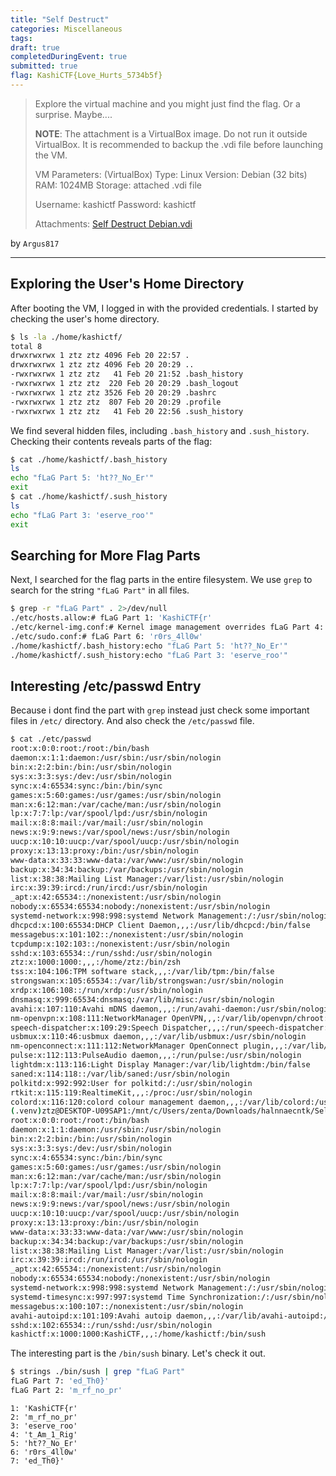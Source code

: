 ```yaml
---
title: "Self Destruct"
categories: Miscellaneous
tags: 
draft: true
completedDuringEvent: true
submitted: true
flag: KashiCTF{Love_Hurts_5734b5f}
---
```

> Explore the virtual machine and you might just find the flag. Or a surprise. Maybe....
>
> **NOTE**: The attachment is a VirtualBox image. Do not run it outside VirtualBox. It is recommended to backup the .vdi file before launching the VM.
>
> VM Parameters: (VirtualBox)
> Type: Linux
> Version: Debian (32 bits)
> RAM: 1024MB
> Storage: attached .vdi file
>
> Username: kashictf
> Password: kashictf
>
> Attachments: [Self Destruct Debian.vdi](https://drive.google.com/file/d/1DFJn8cXhMBxq_NIixJo_J73Dkz9H2iSc/view?usp=drive_link)

by `Argus817`

---

## Exploring the User's Home Directory

After booting the VM, I logged in with the provided credentials. I started by checking the user's home directory.

```sh
$ ls -la ./home/kashictf/
total 8
drwxrwxrwx 1 ztz ztz 4096 Feb 20 22:57 .
drwxrwxrwx 1 ztz ztz 4096 Feb 20 20:29 ..
-rwxrwxrwx 1 ztz ztz   41 Feb 20 21:52 .bash_history
-rwxrwxrwx 1 ztz ztz  220 Feb 20 20:29 .bash_logout
-rwxrwxrwx 1 ztz ztz 3526 Feb 20 20:29 .bashrc
-rwxrwxrwx 1 ztz ztz  807 Feb 20 20:29 .profile
-rwxrwxrwx 1 ztz ztz   41 Feb 20 22:56 .sush_history
```

We find several hidden files, including `.bash_history` and `.sush_history`. Checking their contents reveals parts of the flag:

```sh
$ cat ./home/kashictf/.bash_history
ls
echo "fLaG Part 5: 'ht??_No_Er'"
exit
$ cat ./home/kashictf/.sush_history
ls
echo "fLaG Part 3: 'eserve_roo'"
exit
```

## Searching for More Flag Parts

Next, I searched for the flag parts in the entire filesystem. We use `grep` to search for the string `"fLaG Part"` in all files.

```sh
$ grep -r "fLaG Part" . 2>/dev/null
./etc/hosts.allow:# fLaG Part 1: 'KashiCTF{r'
./etc/kernel-img.conf:# Kernel image management overrides fLaG Part 4: 't_Am_1_Rig'
./etc/sudo.conf:# fLaG Part 6: 'r0rs_4ll0w'
./home/kashictf/.bash_history:echo "fLaG Part 5: 'ht??_No_Er'"
./home/kashictf/.sush_history:echo "fLaG Part 3: 'eserve_roo'"
```

## Interesting /etc/passwd Entry

Because i dont find the part with `grep` instead just check some important files in `/etc/` directory. And also check the `/etc/passwd` file.

```sh
$ cat ./etc/passwd
root:x:0:0:root:/root:/bin/bash
daemon:x:1:1:daemon:/usr/sbin:/usr/sbin/nologin
bin:x:2:2:bin:/bin:/usr/sbin/nologin
sys:x:3:3:sys:/dev:/usr/sbin/nologin
sync:x:4:65534:sync:/bin:/bin/sync
games:x:5:60:games:/usr/games:/usr/sbin/nologin
man:x:6:12:man:/var/cache/man:/usr/sbin/nologin
lp:x:7:7:lp:/var/spool/lpd:/usr/sbin/nologin
mail:x:8:8:mail:/var/mail:/usr/sbin/nologin
news:x:9:9:news:/var/spool/news:/usr/sbin/nologin
uucp:x:10:10:uucp:/var/spool/uucp:/usr/sbin/nologin
proxy:x:13:13:proxy:/bin:/usr/sbin/nologin
www-data:x:33:33:www-data:/var/www:/usr/sbin/nologin
backup:x:34:34:backup:/var/backups:/usr/sbin/nologin
list:x:38:38:Mailing List Manager:/var/list:/usr/sbin/nologin
irc:x:39:39:ircd:/run/ircd:/usr/sbin/nologin
_apt:x:42:65534::/nonexistent:/usr/sbin/nologin
nobody:x:65534:65534:nobody:/nonexistent:/usr/sbin/nologin
systemd-network:x:998:998:systemd Network Management:/:/usr/sbin/nologin
dhcpcd:x:100:65534:DHCP Client Daemon,,,:/usr/lib/dhcpcd:/bin/false
messagebus:x:101:102::/nonexistent:/usr/sbin/nologin
tcpdump:x:102:103::/nonexistent:/usr/sbin/nologin
sshd:x:103:65534::/run/sshd:/usr/sbin/nologin
ztz:x:1000:1000:,,,:/home/ztz:/bin/zsh
tss:x:104:106:TPM software stack,,,:/var/lib/tpm:/bin/false
strongswan:x:105:65534::/var/lib/strongswan:/usr/sbin/nologin
xrdp:x:106:108::/run/xrdp:/usr/sbin/nologin
dnsmasq:x:999:65534:dnsmasq:/var/lib/misc:/usr/sbin/nologin
avahi:x:107:110:Avahi mDNS daemon,,,:/run/avahi-daemon:/usr/sbin/nologin
nm-openvpn:x:108:111:NetworkManager OpenVPN,,,:/var/lib/openvpn/chroot:/usr/sbin/nologin
speech-dispatcher:x:109:29:Speech Dispatcher,,,:/run/speech-dispatcher:/bin/false
usbmux:x:110:46:usbmux daemon,,,:/var/lib/usbmux:/usr/sbin/nologin
nm-openconnect:x:111:112:NetworkManager OpenConnect plugin,,,:/var/lib/NetworkManager:/usr/sbin/nologin
pulse:x:112:113:PulseAudio daemon,,,:/run/pulse:/usr/sbin/nologin
lightdm:x:113:116:Light Display Manager:/var/lib/lightdm:/bin/false
saned:x:114:118::/var/lib/saned:/usr/sbin/nologin
polkitd:x:992:992:User for polkitd:/:/usr/sbin/nologin
rtkit:x:115:119:RealtimeKit,,,:/proc:/usr/sbin/nologin
colord:x:116:120:colord colour management daemon,,,:/var/lib/colord:/usr/sbin/nologin
(.venv)ztz@DESKTOP-U09SAP1:/mnt/c/Users/zenta/Downloads/halnnaecntk/Self Destruct Debian/0$ cat ./etc/passwd
root:x:0:0:root:/root:/bin/bash
daemon:x:1:1:daemon:/usr/sbin:/usr/sbin/nologin
bin:x:2:2:bin:/bin:/usr/sbin/nologin
sys:x:3:3:sys:/dev:/usr/sbin/nologin
sync:x:4:65534:sync:/bin:/bin/sync
games:x:5:60:games:/usr/games:/usr/sbin/nologin
man:x:6:12:man:/var/cache/man:/usr/sbin/nologin
lp:x:7:7:lp:/var/spool/lpd:/usr/sbin/nologin
mail:x:8:8:mail:/var/mail:/usr/sbin/nologin
news:x:9:9:news:/var/spool/news:/usr/sbin/nologin
uucp:x:10:10:uucp:/var/spool/uucp:/usr/sbin/nologin
proxy:x:13:13:proxy:/bin:/usr/sbin/nologin
www-data:x:33:33:www-data:/var/www:/usr/sbin/nologin
backup:x:34:34:backup:/var/backups:/usr/sbin/nologin
list:x:38:38:Mailing List Manager:/var/list:/usr/sbin/nologin
irc:x:39:39:ircd:/run/ircd:/usr/sbin/nologin
_apt:x:42:65534::/nonexistent:/usr/sbin/nologin
nobody:x:65534:65534:nobody:/nonexistent:/usr/sbin/nologin
systemd-network:x:998:998:systemd Network Management:/:/usr/sbin/nologin
systemd-timesync:x:997:997:systemd Time Synchronization:/:/usr/sbin/nologin
messagebus:x:100:107::/nonexistent:/usr/sbin/nologin
avahi-autoipd:x:101:109:Avahi autoip daemon,,,:/var/lib/avahi-autoipd:/usr/sbin/nologin
sshd:x:102:65534::/run/sshd:/usr/sbin/nologin
kashictf:x:1000:1000:KashiCTF,,,:/home/kashictf:/bin/sush
```

The interesting part is the `/bin/sush` binary. Let's check it out.

```sh
$ strings ./bin/sush | grep "fLaG Part"              
fLaG Part 7: 'ed_Th0}'
fLaG Part 2: 'm_rf_no_pr'
```

```
1: 'KashiCTF{r'  
2: 'm_rf_no_pr'  
3: 'eserve_roo'  
4: 't_Am_1_Rig'  
5: 'ht??_No_Er'  
6: 'r0rs_4ll0w'  
7: 'ed_Th0}'  
```
